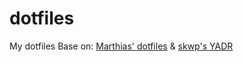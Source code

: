dotfiles
========

My dotfiles
Base on: [Marthias' dotfiles](http://mths.be/dotfiles) & [skwp's YADR](http://skwp.github.com/dotfiles)
